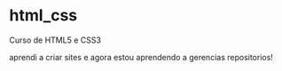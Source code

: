 # html_css
 Curso de HTML5 e CSS3

aprendi a criar sites e agora estou aprendendo a gerencias repositorios!